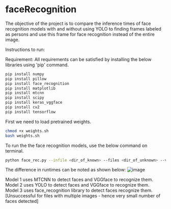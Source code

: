 # faceRecognition

The objective of the project is to compare the inference times of face recognition models with and without using YOLO to finding frames labeled as persons and use this frame for face recognition instead of the entire image.

Instructions to run:

Requirement:
All requirements can be satisfied by installing the below libraries using 'pip' command.

```bash
pip install numpy
pip install pillow
pip install face_recognition
pip install matplotlib
pip install mtcnn
pip install scipy
pip install keras_vggface
pip install cv2
pip install tensorflow
```

First we need to load pretrained weights.
```bash
chmod +x weights.sh
bash weights.sh
```
To run the the face recognition models, use the below command on terminal.
```bash
python face_rec.py --infile <dir_of_known> --files <dir_of_unknown> --v <0 or 1 for verbose>
```
The difference in runtimes can be noted as shown below:
![image](https://user-images.githubusercontent.com/54210698/117391915-fb6a5080-aebe-11eb-949a-843c421f838a.png)

Model 1 uses MTCNN to detect faces and VGGface to recognize them. <br>
Model 2 uses YOLO to detect faces and VGGface to recognize them.<br>
Model 3 uses face_recognition library to detect faces recognize them. [Unsuccessful for files with multiple images - hence very small number of faces detected]
